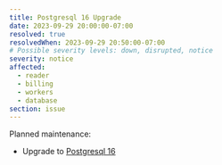 ```yaml
---
title: Postgresql 16 Upgrade
date: 2023-09-29 20:00:00-07:00
resolved: true
resolvedWhen: 2023-09-29 20:50:00-07:00
# Possible severity levels: down, disrupted, notice
severity: notice
affected:
  - reader
  - billing
  - workers
  - database
section: issue
---
```


Planned maintenance:

- Upgrade to [Postgresql 16](https://www.postgresql.org/docs/16/release-16.html)
